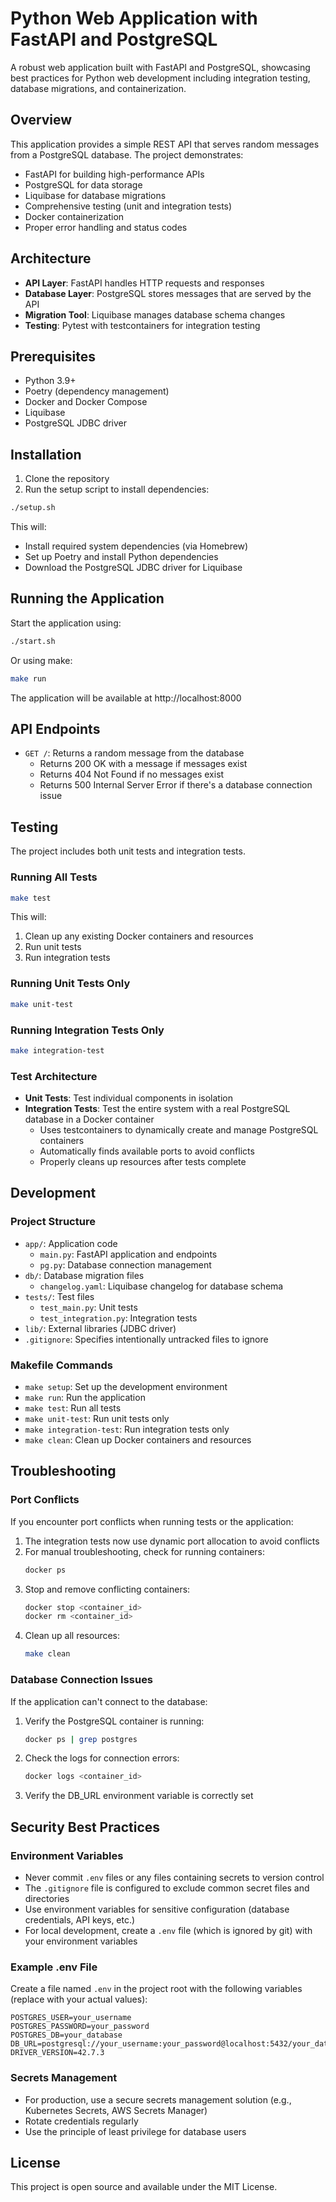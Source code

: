 # Python Web Application with FastAPI and PostgreSQL

A robust web application built with FastAPI and PostgreSQL, showcasing best practices for Python web development including integration testing, database migrations, and containerization.

## Overview

This application provides a simple REST API that serves random messages from a PostgreSQL database. The project demonstrates:

- FastAPI for building high-performance APIs
- PostgreSQL for data storage
- Liquibase for database migrations
- Comprehensive testing (unit and integration tests)
- Docker containerization
- Proper error handling and status codes

## Architecture

- **API Layer**: FastAPI handles HTTP requests and responses
- **Database Layer**: PostgreSQL stores messages that are served by the API
- **Migration Tool**: Liquibase manages database schema changes
- **Testing**: Pytest with testcontainers for integration testing

## Prerequisites

- Python 3.9+
- Poetry (dependency management)
- Docker and Docker Compose
- Liquibase
- PostgreSQL JDBC driver

## Installation

1. Clone the repository
2. Run the setup script to install dependencies:

```bash
./setup.sh
```

This will:
- Install required system dependencies (via Homebrew)
- Set up Poetry and install Python dependencies
- Download the PostgreSQL JDBC driver for Liquibase

## Running the Application

Start the application using:

```bash
./start.sh
```

Or using make:

```bash
make run
```

The application will be available at http://localhost:8000

## API Endpoints

- `GET /`: Returns a random message from the database
  - Returns 200 OK with a message if messages exist
  - Returns 404 Not Found if no messages exist
  - Returns 500 Internal Server Error if there's a database connection issue

## Testing

The project includes both unit tests and integration tests.

### Running All Tests

```bash
make test
```

This will:
1. Clean up any existing Docker containers and resources
2. Run unit tests
3. Run integration tests

### Running Unit Tests Only

```bash
make unit-test
```

### Running Integration Tests Only

```bash
make integration-test
```

### Test Architecture

- **Unit Tests**: Test individual components in isolation
- **Integration Tests**: Test the entire system with a real PostgreSQL database in a Docker container
  - Uses testcontainers to dynamically create and manage PostgreSQL containers
  - Automatically finds available ports to avoid conflicts
  - Properly cleans up resources after tests complete

## Development

### Project Structure

- `app/`: Application code
  - `main.py`: FastAPI application and endpoints
  - `pg.py`: Database connection management
- `db/`: Database migration files
  - `changelog.yaml`: Liquibase changelog for database schema
- `tests/`: Test files
  - `test_main.py`: Unit tests
  - `test_integration.py`: Integration tests
- `lib/`: External libraries (JDBC driver)
- `.gitignore`: Specifies intentionally untracked files to ignore

### Makefile Commands

- `make setup`: Set up the development environment
- `make run`: Run the application
- `make test`: Run all tests
- `make unit-test`: Run unit tests only
- `make integration-test`: Run integration tests only
- `make clean`: Clean up Docker containers and resources

## Troubleshooting

### Port Conflicts

If you encounter port conflicts when running tests or the application:

1. The integration tests now use dynamic port allocation to avoid conflicts
2. For manual troubleshooting, check for running containers:
   ```bash
   docker ps
   ```
3. Stop and remove conflicting containers:
   ```bash
   docker stop <container_id>
   docker rm <container_id>
   ```
4. Clean up all resources:
   ```bash
   make clean
   ```

### Database Connection Issues

If the application can't connect to the database:

1. Verify the PostgreSQL container is running:
   ```bash
   docker ps | grep postgres
   ```
2. Check the logs for connection errors:
   ```bash
   docker logs <container_id>
   ```
3. Verify the DB_URL environment variable is correctly set

## Security Best Practices

### Environment Variables

- Never commit `.env` files or any files containing secrets to version control
- The `.gitignore` file is configured to exclude common secret files and directories
- Use environment variables for sensitive configuration (database credentials, API keys, etc.)
- For local development, create a `.env` file (which is ignored by git) with your environment variables

### Example .env File

Create a file named `.env` in the project root with the following variables (replace with your actual values):

```
POSTGRES_USER=your_username
POSTGRES_PASSWORD=your_password
POSTGRES_DB=your_database
DB_URL=postgresql://your_username:your_password@localhost:5432/your_database
DRIVER_VERSION=42.7.3
```

### Secrets Management

- For production, use a secure secrets management solution (e.g., Kubernetes Secrets, AWS Secrets Manager)
- Rotate credentials regularly
- Use the principle of least privilege for database users

## License

This project is open source and available under the MIT License.
